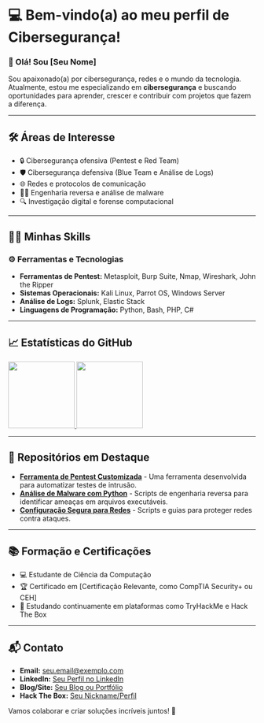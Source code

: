 # 💻 Bem-vindo(a) ao meu perfil de Cibersegurança!

### 👋 Olá! Sou [Seu Nome]  
Sou apaixonado(a) por cibersegurança, redes e o mundo da tecnologia. Atualmente, estou me especializando em **cibersegurança** e buscando oportunidades para aprender, crescer e contribuir com projetos que fazem a diferença.

---

## 🛠️ Áreas de Interesse
- 🔒 Cibersegurança ofensiva (Pentest e Red Team)  
- 🛡️ Cibersegurança defensiva (Blue Team e Análise de Logs)  
- 🌐 Redes e protocolos de comunicação  
- 🧑‍💻 Engenharia reversa e análise de malware  
- 🔍 Investigação digital e forense computacional  

---

## 🧑‍💻 Minhas Skills
### ⚙️ Ferramentas e Tecnologias
- **Ferramentas de Pentest:** Metasploit, Burp Suite, Nmap, Wireshark, John the Ripper  
- **Sistemas Operacionais:** Kali Linux, Parrot OS, Windows Server  
- **Análise de Logs:** Splunk, Elastic Stack  
- **Linguagens de Programação:** Python, Bash, PHP, C#  

---

## 📈 Estatísticas do GitHub
<a href="https://arthur-bryan.github.io/website/">
  <img height="135px" src="https://github-readme-stats.vercel.app/api?username=arthur-bryan&theme=algolia&hide_title=true&hide_border=true&show_icons=true&include_all_commits=true&count_private=true&line_height=21&" />
  <img height="135px" src="https://github-readme-stats.vercel.app/api/top-langs/?username=arthur-bryan&layout=compact&theme=algolia&hide_title=true&hide_border=true&langs_count=6" />
</a>

---

## 🌟 Repositórios em Destaque
- **[Ferramenta de Pentest Customizada](#)** - Uma ferramenta desenvolvida para automatizar testes de intrusão.  
- **[Análise de Malware com Python](#)** - Scripts de engenharia reversa para identificar ameaças em arquivos executáveis.  
- **[Configuração Segura para Redes](#)** - Scripts e guias para proteger redes contra ataques.

---

## 📚 Formação e Certificações
- 💻 Estudante de Ciência da Computação  
- 🏆 Certificado em [Certificação Relevante, como CompTIA Security+ ou CEH]  
- 📖 Estudando continuamente em plataformas como TryHackMe e Hack The Box  

---

## 📬 Contato
- **Email:** [seu.email@exemplo.com](mailto:seu.email@exemplo.com)  
- **LinkedIn:** [Seu Perfil no LinkedIn](#)  
- **Blog/Site:** [Seu Blog ou Portfólio](#)  
- **Hack The Box:** [Seu Nickname/Perfil](#)  

Vamos colaborar e criar soluções incríveis juntos! 🚀
